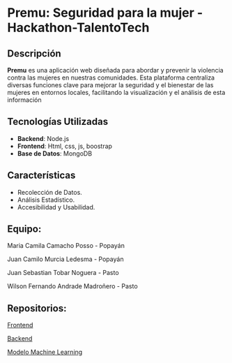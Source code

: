 # Premu: Seguridad para la mujer - Hackathon-TalentoTech

## Descripción

**Premu** es una aplicación web diseñada para abordar y prevenir la violencia contra las mujeres en nuestras comunidades. Esta plataforma centraliza diversas funciones clave para mejorar la seguridad y el bienestar de las mujeres en entornos locales, facilitando la visualización y el análisis de esta información

## Tecnologías Utilizadas

- **Backend**: Node.js
- **Frontend**: Html, css, js, boostrap
- **Base de Datos**: MongoDB

## Características

- Recolección de Datos.
- Análisis Estadístico.
- Accesibilidad y Usabilidad.

## Equipo:

Maria Camila Camacho Posso - Popayán

Juan Camilo Murcia Ledesma - Popayán

Juan Sebastian Tobar Noguera - Pasto

Wilson Fernando Andrade Madroñero - Pasto

## Repositorios:
[Frontend ](https://github.com/JotaKs/Hackathon-TalentoTech)

[Backend ](https://github.com/Juanse1108/premu_be)

[Modelo Machine Learning](https://colab.research.google.com/drive/1ylokJ8ukqEEmaalNm43NVGUEiYBOCvc_?usp=sharing)
